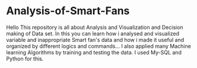 # Analysis-of-Smart-Fans
Hello This repository is all about Analysis and Visualization and Decision making of Data set. In this you can learn how i analysed and visualized variable and inappropriate Smart fan's data and how i made it useful and organized by different logics and commands... I also applied many Machine learning Algorithms by training and testing the data.
I used My-SQL and Python for this.
